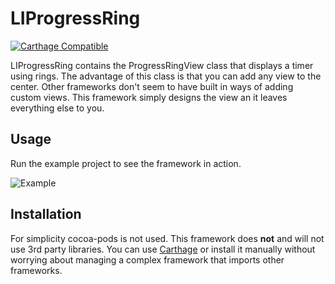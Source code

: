 # LIProgressRing


[![Carthage Compatible](https://img.shields.io/badge/Carthage-compatible-4BC51D.svg?style=flat)](https://github.com/Carthage/Carthage)

LIProgressRing contains the ProgressRingView class that displays a timer using rings.
The advantage of this class is that you can add any view to the center. 
Other frameworks don't seem to have built in ways of adding custom views. This framework simply designs the view an it leaves everything else to you.

## Usage 


Run the example project to see the framework in action.


![Example]()


## Installation

For simplicity cocoa-pods is not used. This framework does **not** and will not use 3rd party libraries. You can use [Carthage](https://github.com/Carthage/Carthage#installing-carthage) or install it manually without worrying about managing a complex framework that imports other frameworks.
